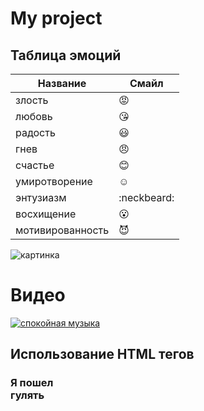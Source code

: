 # My project
## Таблица эмоций
| Название | Смайл | 
|---|---|
|злость|:rage:|
|любовь|:kissing_heart:|
|радость|:smiley:|
|гнев|:angry:|
|счастье|:blush:|
|умиротворение|:relaxed:|
|энтузиазм|:neckbeard:|
|восхищение|:open_mouth:|
|мотивированность|:smiling_imp:|


![картинка](https://img.freepik.com/premium-vector/mood-rating-scale-level-emoji-set-indicator-emoticon-ranging-good-bad-negative-neutral-positive_596736-97.jpg)

# Видео
[![спокойная музыка](https://www.shkolazhizni.ru/img/content/i187/187867_or.jpg)](https://www.youtube.com/watch?v=S7U8ExhCK50)


## Использование HTML тегов
### **Я пошел <br> гулять**

